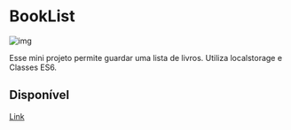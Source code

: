 # BookList

![img](https://i.ibb.co/ngfvVDb/booklist.png)

Esse mini projeto permite guardar uma lista de livros. Utiliza localstorage e Classes ES6.

## Disponível

[Link](https://codepen.io/nortonlui/pen/jOBvZNZ)
